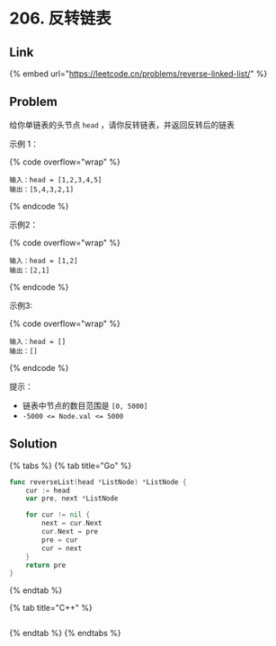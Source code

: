 # 206. 反转链表

## Link

{% embed url="https://leetcode.cn/problems/reverse-linked-list/" %}

## Problem

给你单链表的头节点 `head` ，请你反转链表，并返回反转后的链表

示例 1：

{% code overflow="wrap" %}
```
输入：head = [1,2,3,4,5]
输出：[5,4,3,2,1]
```
{% endcode %}

示例2：

{% code overflow="wrap" %}
```
输入：head = [1,2]
输出：[2,1]
```
{% endcode %}

示例3:

{% code overflow="wrap" %}
```
输入：head = []
输出：[]
```
{% endcode %}

提示：

* 链表中节点的数目范围是 `[0, 5000]`
* `-5000 <= Node.val <= 5000`

## Solution

{% tabs %}
{% tab title="Go" %}
```go
func reverseList(head *ListNode) *ListNode {
    cur := head
    var pre, next *ListNode

    for cur != nil {
        next = cur.Next
        cur.Next = pre 
        pre = cur 
        cur = next
    }
    return pre
}
```
{% endtab %}

{% tab title="C++" %}
```cpp
```
{% endtab %}
{% endtabs %}
